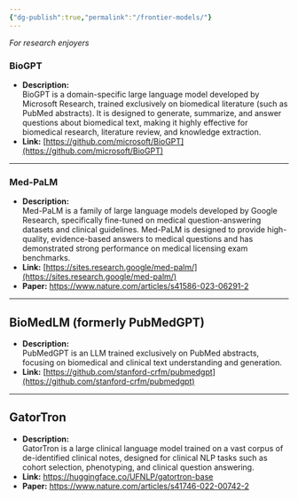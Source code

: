 ```yaml
---
{"dg-publish":true,"permalink":"/frontier-models/"}
---
```


*For research enjoyers*
### BioGPT
- **Description:**  
    BioGPT is a domain-specific large language model developed by Microsoft Research, trained exclusively on biomedical literature (such as PubMed abstracts). It is designed to generate, summarize, and answer questions about biomedical text, making it highly effective for biomedical research, literature review, and knowledge extraction.
- **Link:** [https://github.com/microsoft/BioGPT](https://github.com/microsoft/BioGPT)

---

### Med-PaLM
- **Description:**  
    Med-PaLM is a family of large language models developed by Google Research, specifically fine-tuned on medical question-answering datasets and clinical guidelines. Med-PaLM is designed to provide high-quality, evidence-based answers to medical questions and has demonstrated strong performance on medical licensing exam benchmarks.
- **Link:** [https://sites.research.google/med-palm/](https://sites.research.google/med-palm/)
- **Paper:** https://www.nature.com/articles/s41586-023-06291-2

---

## BioMedLM (formerly PubMedGPT)
- **Description:**  
    PubMedGPT is an LLM trained exclusively on PubMed abstracts, focusing on biomedical and clinical text understanding and generation.
- **Link:** [https://github.com/stanford-crfm/pubmedgpt](https://github.com/stanford-crfm/pubmedgpt)

----
## GatorTron
- **Description:**  
    GatorTron is a large clinical language model trained on a vast corpus of de-identified clinical notes, designed for clinical NLP tasks such as cohort selection, phenotyping, and clinical question answering.
- **Link:** https://huggingface.co/UFNLP/gatortron-base
- **Paper:** https://www.nature.com/articles/s41746-022-00742-2